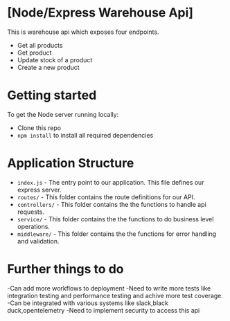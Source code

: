 # [Node/Express Warehouse Api]
This is warehouse api which exposes four endpoints.
- Get all products
- Get product
- Update stock of a product
- Create a new product

# Getting started

To get the Node server running locally:

- Clone this repo
- `npm install` to install all required dependencies

# Application Structure

- `index.js` - The entry point to our application. This file defines our express server.
- `routes/` - This folder contains the route definitions for our API.
- `controllers/` - This folder contains the the functions to handle api requests.
- `service/` - This folder contains the the functions to do business level operations.
- `middleware/` - This folder contains the the functions for error handling and validation.

# Further things to do
-Can add more workflows to deployment
-Need to write more tests like integration testing and performance testing and achive more test coverage.
-Can be integrated with various systems like slack,black duck,opentelemetry
-Need to implement security to access this api
